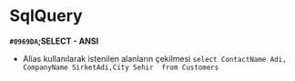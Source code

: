 # SqlQuery

**`#0969DA`;SELECT - ANSI**

- Alias kullanılarak istenilen alanların çekilmesi 
`select ContactName Adi, CompanyName SirketAdi,City Sehir  from Customers`


